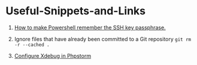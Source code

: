 # Useful-Snippets-and-Links

1. [How to make Powershell remember the SSH key passphrase.](https://gist.github.com/danieldogeanu/16c61e9b80345c5837b9e5045a701c99)

2. Ignore files that have already been committed to a Git repository
`git rm -r --cached .`

3. [Configure Xdebug in Phpstorm](https://www.jetbrains.com/help/phpstorm/configuring-xdebug.html)